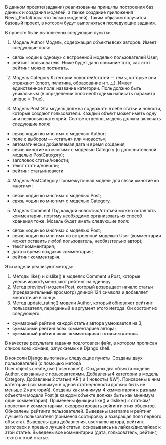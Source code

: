 В данном проекте(задании) реализованны принципы построения баз данных и создания моделей, а также создание приложения News_Portal(пока что только моделей). 
Таким образом получится базовый проект, в котором будут выполняться последующие задания.

В проекте были выполненны следующие пункты:
1. Модель Author 
Модель, содержащая объекты всех авторов. 
Имеет следующие поля:
- cвязь «один к одному» с встроенной моделью пользователей User;
- рейтинг пользователя. Ниже будет дано описание того, как этот рейтинг можно посчитать.

2. Модель Category 
Категории новостей/статей — темы, которые они отражают (спорт, политика, образование и т. д.). Имеет единственное поле: название категории. 
Поле должно быть уникальным (в определении поля необходимо написать параметр unique = True).

3. Модель Post 
Эта модель должна содержать в себе статьи и новости, которые создают пользователи. Каждый объект может иметь одну или несколько категорий. 
Соответственно, модель должна включать следующие поля:
- связь «один ко многим» с моделью Author;
- поле с выбором — «статья» или «новость»;
- автоматически добавляемая дата и время создания;
- связь «многие ко многим» с моделью Category (с дополнительной моделью PostCategory);
- заголовок статьи/новости;
- текст статьи/новости;
- рейтинг статьи/новости.

4. Модель PostCategory 
Промежуточная модель для связи «многие ко многим»:
- связь «один ко многим» с моделью Post;
- связь «один ко многим» с моделью Category.

5. Модель Comment 
Под каждой новостью/статьёй можно оставлять комментарии, поэтому необходимо организовать их способ хранения тоже. Модель будет иметь следующие поля:
- связь «один ко многим» с моделью Post;
- связь «один ко многим» со встроенной моделью User (комментарии может оставить любой пользователь, необязательно автор);
- текст комментария;
- дата и время создания комментария;
- рейтинг комментария.

Эти модели реализуют методы:
1. Методы like() и dislike() в моделях Comment и Post, которые увеличивают/уменьшают рейтинг на единицу.
2. Метод preview() модели Post, который возвращает начало статьи (предварительный просмотр) длиной 124 символа и добавляет многоточие в конце.
3. Метод update_rating() модели Author, который обновляет рейтинг пользователя, переданный в аргумент этого метода. Он состоит из следующего:
- суммарный рейтинг каждой статьи автора умножается на 3;
- суммарный рейтинг всех комментариев автора;
- суммарный рейтинг всех комментариев к статьям автора.

В качестве результата задания подготовлен файл, в котором прописан список всех команд, запускаемых в Django shell. 

В консоли Django выполнены следующие пункты:
Созданы двух пользователей (с помощью метода User.objects.create_user('username')).
Созданы два объекта модели Author, связанные с пользователями.
Добавлены 4 категории в модель Category.
Добавлены 2 статьи('AR') и 1 новость('NW').
Присвоены к ним категории (как минимум в одной статье/новости должно быть не меньше 2 категорий).
Созданы как минимум 4 комментария к разным объектам модели Post (в каждом объекте должен быть как минимум один комментарий).
Применены функции like() и dislike() к статьям/новостям и комментариям, скорректировать рейтинги этих объектов.
Обновлены рейтинги пользователей.
Выведены username и рейтинг лучшего пользователя (применяя сортировку и возвращая поля первого объекта).
Выведены дата добавления, username автора, рейтинг, заголовок и превью лучшей статьи, основываясь на лайках/дислайках к этой статье.
Выведены все комментарии (дата, пользователь, рейтинг, текст) к этой статье.
